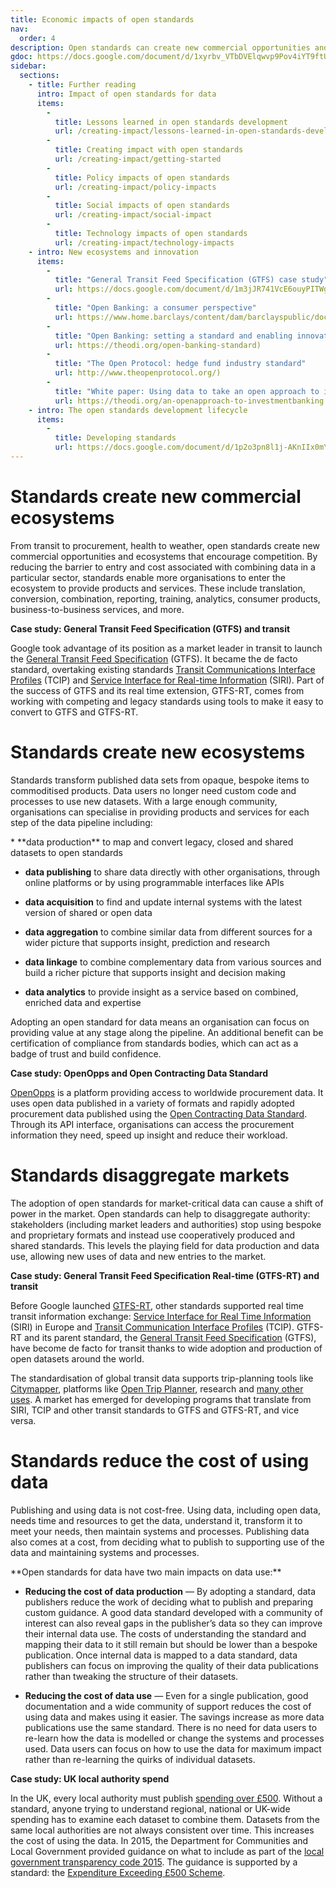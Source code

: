```yaml
---
title: Economic impacts of open standards
nav:
  order: 4
description: Open standards can create new commercial opportunities and provide competitive advantage to organisations that adopt them.
gdoc: https://docs.google.com/document/d/1xyrbv_VTbDVElqwvp9Pov4iYT9ftUKXHzd9ifvW5yqE/edit?usp=sharing
sidebar:
  sections:
    - title: Further reading
      intro: Impact of open standards for data
      items:      
        -
          title: Lessons learned in open standards development
          url: /creating-impact/lessons-learned-in-open-standards-development
        -
          title: Creating impact with open standards
          url: /creating-impact/getting-started
        -
          title: Policy impacts of open standards
          url: /creating-impact/policy-impacts
        -
          title: Social impacts of open standards
          url: /creating-impact/social-impact
        -
          title: Technology impacts of open standards
          url: /creating-impact/technology-impacts
    - intro: New ecosystems and innovation
      items:
        -
          title: "General Transit Feed Specification (GTFS) case study"
          url: https://docs.google.com/document/d/1m3jJR741VcE6ouyPITWgh6HmASQG2jhfIMCddPAva8U/edit?usp=sharing
        -
          title: "Open Banking: a consumer perspective"
          url: https://www.home.barclays/content/dam/barclayspublic/docs/Citizenship/Research/Open%20Banking%20A%20Consumer%20Perspective%20Faith%20Reynolds%20January%202017.pdf
        -
          title: "Open Banking: setting a standard and enabling innovation"
          url: https://theodi.org/open-banking-standard)
        -
          title: "The Open Protocol: hedge fund industry standard"
          url: http://www.theopenprotocol.org/)
        -
          title: "White paper: Using data to take an open approach to investment banking"
          url: https://theodi.org/an-openapproach-to-investmentbanking
    - intro: The open standards development lifecycle
      items:
        -
          title: Developing standards
          url: https://docs.google.com/document/d/1p2o3pn8l1j-AKnIIx0mY-RpNdgz33ujJzUCQVWUi8Gg/edit?usp=sharing    
---
```


# Standards create new commercial ecosystems

From transit to procurement, health to weather, open standards create new commercial opportunities and ecosystems that encourage competition. By reducing the barrier to entry and cost associated with combining data in a particular sector, standards enable more organisations to enter the ecosystem to provide products and services. These include translation, conversion, combination, reporting, training, analytics, consumer products, business-to-business services, and more.

**Case study: General Transit Feed Specification (GTFS) and transit**

Google took advantage of its position as a market leader in transit to launch the [General Transit Feed Specification](https://developers.google.com/transit/gtfs/) (GTFS). It became the de facto standard, overtaking existing standards [Transit Communications Interface Profiles](http://www.aptatcip.com/) (TCIP) and [Service Interface for Real-time Information](https://www.vdv.de/siri-overview.aspx) (SIRI). Part of the success of GTFS and its real time extension, GTFS-RT, comes from working with competing and legacy standards using tools to make it easy to convert to GTFS and GTFS-RT.

# Standards create new ecosystems

Standards transform published data sets from opaque, bespoke items to commoditised products. Data users no longer need custom code and processes to use new datasets. With a large enough community, organisations can specialise in providing products and services for each step of the data pipeline including:

<div class="callout" markdown="1">
* **data production** to map and convert legacy, closed and shared datasets to open standards

* **data publishing** to share data directly with other organisations, through online platforms or by using programmable interfaces like APIs

* **data acquisition** to find and update internal systems with the latest version of shared or open data

* **data aggregation** to combine similar data from different sources for a wider picture that supports insight, prediction and research

* **data linkage** to combine complementary data from various sources and build a richer picture that supports insight and decision making

* **data analytics** to provide insight as a service based on combined, enriched data and expertise
</div>

Adopting an open standard for data means an organisation can focus on providing value at any stage along the pipeline. An additional benefit can be certification of compliance from standards bodies, which can act as a badge of trust and build confidence.

  
**Case study: OpenOpps and Open Contracting Data Standard**

[OpenOpps](https://openopps.com/) is a platform providing access to worldwide procurement data. It uses open data published in a variety of formats and rapidly adopted procurement data published using the [Open Contracting Data Standard](http://standard.open-contracting.org/). Through its API interface, organisations can access the procurement information they need, speed up insight and reduce their workload.

# Standards disaggregate markets

The adoption of open standards for market-critical data can cause a shift of power in the market. Open standards can help to disaggregate authority: stakeholders (including market leaders and authorities) stop using bespoke and proprietary formats and instead use cooperatively produced and shared standards. This levels the playing field for data production and data use, allowing new uses of data and new entries to the market.

**Case study: General Transit Feed Specification Real-time (GTFS-RT) and transit**

Before Google launched [GTFS-RT](https://developers.google.com/transit/gtfs-realtime/), other standards supported real time transit information exchange: [Service Interface for Real Time Information](https://www.vdv.de/siri-overview.aspx) (SIRI)  in Europe and [Transit Communication Interface Profiles](http://aptatcip.com/) (TCIP). GTFS-RT and its parent standard, the [General Transit Feed Specification](https://developers.google.com/transit/gtfs/) (GTFS),  have become de facto for transit thanks to wide adoption and production of open datasets around the world. 

The standardisation of global transit data supports trip-planning tools like [Citymapper](https://citymapper.com/), platforms like [Open Trip Planner](http://www.opentripplanner.org/), research and [many other uses](http://www.locationaware.usf.edu/wp-content/uploads/2010/02/The-Many-Uses-of-GTFS-Data-%E2%80%93-ITS-America-submission-abbreviated.pdf). A market has emerged for developing programs that translate from SIRI, TCIP and other transit standards to GTFS and GTFS-RT, and vice versa.

# Standards reduce the cost of using data

Publishing and using data is not cost-free. Using data, including open data, needs time and resources to get the data, understand it, transform it to meet your needs, then maintain systems and processes. Publishing data also comes at a cost, from deciding what to publish to supporting use of the data and maintaining systems and processes.

<div class="callout" markdown="1">
**Open standards for data have two main impacts on data use:**

* **Reducing the cost of data production** — By adopting a standard, data publishers reduce the work of deciding what to publish and preparing custom guidance. A good data standard developed with a community of interest can also reveal gaps in the publisher’s data so they can improve their internal data use. The costs of understanding the standard and mapping their data to it still remain but should be lower than a bespoke publication. Once internal data is mapped to a data standard, data publishers can focus on improving the quality of their data publications rather than tweaking the structure of their datasets. 

* **Reducing the cost of data use** — Even for a single publication, good documentation and a wide community of support reduces the cost of using data and makes using it easier. The savings increase as more data publications use the same standard. There is no need for data users to re-learn how the data is modelled or change the systems and processes used. Data users can focus on how to use the data for maximum impact rather than re-learning the quirks of individual datasets.
</div>

**Case study: UK local authority spend**

In the UK, every local authority must publish [spending over £500](https://www.local.gov.uk/our-support/guidance-and-resources/data-and-transparency/local-transparency-guidance). Without a standard, anyone trying to understand regional, national or UK-wide spending has to examine each dataset to combine them. Datasets from the same local authorities are not always consistent over time. This increases the cost of using the data. In 2015, the Department for Communities and Local Government provided guidance on what to include as part of the [local government transparency code 2015](https://www.gov.uk/government/uploads/system/uploads/attachment_data/file/408386/150227_PUBLICATION_Final_LGTC_2015.pdf). The guidance is supported by a standard: the [Expenditure Exceeding £500 Scheme](http://schemas.opendata.esd.org.uk/Spend).
